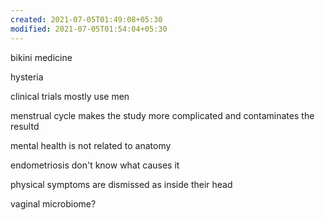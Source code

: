 ```yaml
---
created: 2021-07-05T01:49:08+05:30
modified: 2021-07-05T01:54:04+05:30
---
```


bikini medicine

hysteria

clinical trials mostly use men

menstrual cycle makes the study more complicated and contaminates the resultd

mental health is not related to anatomy

endometriosis don't know what causes it

physical symptoms are dismissed as inside their head

vaginal microbiome?

